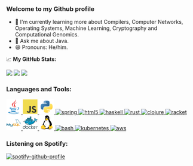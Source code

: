 ### Welcome to my Github profile

- 🌱 I'm currently learning more about Compilers, Computer Networks, Operating Systems, Machine Learning, Cryptography and Computational Genomics.
- 💬 Ask me about Java.
- 😄 Pronouns: He/him.

📈 **My GitHub Stats:**

<p>
  <img height="150em" src ="https://github-readme-streak-stats.herokuapp.com/?user=curenosm&theme=onedark&hide_border=true" />
  <img height="150em" src ="https://github-readme-stats.vercel.app/api/?username=curenosm&theme=onedark&show_icons=true&hide_border=true&count_private=true&rank_icon=github" />
  <img height="150em" src="https://github-readme-stats.vercel.app/api/top-langs/?username=curenosm&theme=onedark&show_icons=true&hide_border=true&layout=compact&langs_count=10&hide=shell,vim%20script"/>
</p>

<h3 align="left">Languages and Tools:</h3>
<p align="left">
  <a href="https://www.java.com" target="_blank" rel="noreferrer">
    <img src="https://raw.githubusercontent.com/devicons/devicon/master/icons/java/java-original.svg" alt="java" width="40" height="40"/>
  </a> 
  <a href="https://developer.mozilla.org/en-US/docs/Web/JavaScript" target="_blank" rel="noreferrer">
    <img src="https://raw.githubusercontent.com/devicons/devicon/master/icons/javascript/javascript-original.svg" alt="javascript" width="40" height="40"/>
  </a>
  <a href="https://www.python.org" target="_blank" rel="noreferrer">
    <img src="https://raw.githubusercontent.com/devicons/devicon/master/icons/python/python-original.svg" alt="python" width="40" height="40"/>
  </a> 
  <a href="https://spring.io/" target="_blank" rel="noreferrer">
    <img src="https://www.vectorlogo.zone/logos/springio/springio-icon.svg" alt="spring" width="40" height="40"/>
  </a>
  <a href="https://developer.mozilla.org/es/docs/Glossary/HTML5" target="_blank">
    <img src="https://cdn.jsdelivr.net/gh/devicons/devicon/icons/html5/html5-original.svg" alt="html5" width="40" height="40"/>
  </a> 
  <a href="https://www.haskell.org/" target="_blank" rel="noreferrer">
    <img src="https://upload.wikimedia.org/wikipedia/commons/1/1c/Haskell-Logo.svg" alt="haskell" width="40" height="40"/>
  </a>
  <a href="https://www.rust-lang.org/" target="_blank" rel="noreferrer">
    <img src="https://w7.pngwing.com/pngs/114/914/png-transparent-rust-programming-language-logo-machine-learning-haskell-crab-animals-cartoon-crab.png" alt="rust" width="40" height="40"/>
  </a>
  <a href="https://clojure.org/" target="_blank" rel="noreferrer">
    <img src="https://cdn.jsdelivr.net/gh/devicons/devicon/icons/clojure/clojure-original.svg" alt="clojure" width="40" height="40"/>
  </a> 
  <a href="https://racket-lang.org/" target="_blank" rel="noreferrer">
    <img src="https://upload.wikimedia.org/wikipedia/commons/c/c1/Racket-logo.svg" alt="racket" width="40" height="40"/>
  </a>
  <a href="https://www.mysql.com/" target="_blank" rel="noreferrer">
    <img src="https://raw.githubusercontent.com/devicons/devicon/master/icons/mysql/mysql-original-wordmark.svg" alt="mysql" width="40" height="40"/>
  </a> 
  <a href="https://www.docker.com/" target="_blank" rel="noreferrer">
    <img src="https://raw.githubusercontent.com/devicons/devicon/master/icons/docker/docker-original-wordmark.svg" alt="docker" width="40" height="40"/>
  </a> 
  <a href="https://www.linux.org/" target="_blank" rel="noreferrer">
    <img src="https://raw.githubusercontent.com/devicons/devicon/master/icons/linux/linux-original.svg" alt="linux" width="40" height="40"/>
  </a> 
  <a href="https://www.gnu.org/software/bash/" target="_blank" rel="noreferrer">
    <img src="https://www.vectorlogo.zone/logos/gnu_bash/gnu_bash-icon.svg" alt="bash" width="40" height="40"/>
  </a> 
  <a href="https://kubernetes.io/" target="_blank" rel="noreferrer">
    <img src="https://cdn.jsdelivr.net/gh/devicons/devicon/icons/kubernetes/kubernetes-plain.svg"  alt="kubernetes" width="40" height="40"/>
  <a href="https://aws.amazon.com/" target="_blank" rel="noreferrer">
    <img src="https://cdn.jsdelivr.net/gh/devicons/devicon/icons/amazonwebservices/amazonwebservices-original.svg"  alt="aws" width="40" height="40"/>
  </a>
  </a> 
</p>

### Listening on Spotify:

[![spotify-github-profile](https://spotify-github-profile.vercel.app/api/view?uid=inverso23&cover_image=true&theme=natemoo-re&show_offline=false&background_color=121212&interchange=true&bar_color_cover=true&bar_color=53b14f)](https://spotify-github-profile.vercel.app/api/view?uid=inverso23&redirect=true)

